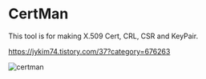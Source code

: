 # CertMan

This tool is for making X.509 Cert, CRL, CSR and KeyPair.

https://jykim74.tistory.com/37?category=676263

![certman](https://user-images.githubusercontent.com/23622335/126244174-6e32ce45-268a-4b98-a56e-94b57cf1eafd.png)
